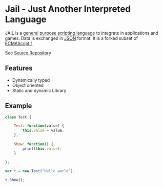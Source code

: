 # Jail - Just Another Interpreted Language

JAIL is a [general purpose scripting language](https://en.wikipedia.org/wiki/General-purpose_language) to integrate in applications and games. Data is exchanged in [JSON](https://www.json.org/json-en.html) format. It is a forked subset of [ECMAScript 1](https://www.ecma-international.org/wp-content/uploads/ECMA-262_1st_edition_june_1997.pdf)

See [Source Repository](https://github.com/zarat/jail-src)

## Features
 * Dynamically typed
 * Object oriented
 * Static and dynamic Library

## Example
```Javascript
class Test {

    Test: function(value) {
        this.value = value;
    },
    
    Show: function() {
        print(this.value);
    }
    
};

var t = new Test("Hello world");

t.Show();
```
